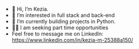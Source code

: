 - 👋 Hi, I’m Kezia.
- 👀 I’m interested in full stack and back-end 
- 🌱 I’m currently building projects in Python.
- :woman_technologist: I am seeking part time opportunities
- Feel free to message me on Linkedln: https://www.linkedin.com/in/kezia-m-25388a150/


<!---
keziakandii/keziakandii is a ✨ special ✨ repository because its `README.md` (this file) appears on your GitHub profile.
You can click the Preview link to take a look at your changes.
--->

